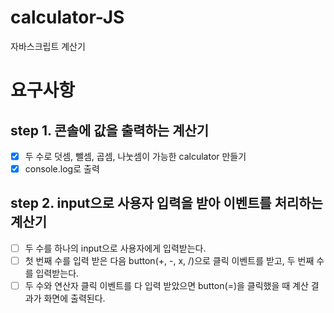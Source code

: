# calculator-JS

자바스크립트 계산기

# 요구사항

## step 1. 콘솔에 값을 출력하는 계산기

- [x] 두 수로 덧셈, 뺄셈, 곱셈, 나눗셈이 가능한 calculator 만들기
- [x] console.log로 출력

## step 2. input으로 사용자 입력을 받아 이벤트를 처리하는 계산기

- [ ] 두 수를 하나의 input으로 사용자에게 입력받는다.
- [ ] 첫 번째 수를 입력 받은 다음 button(+, -, x, /)으로 클릭 이벤트를 받고, 두 번째 수를 입력받는다.
- [ ] 두 수와 연산자 클릭 이벤트를 다 입력 받았으면 button(=)을 클릭했을 때 계산 결과가 화면에 출력된다.
